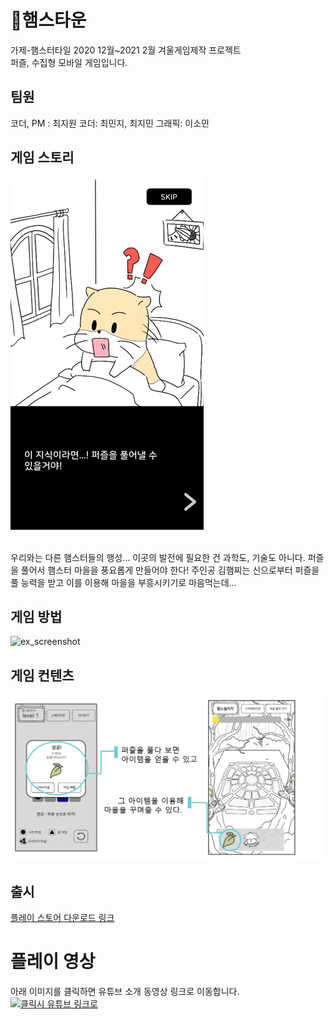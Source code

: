 # 🐹햄스타운
가제-햄스터타일
2020 12월~2021 2월 겨울게임제작 프로젝트  
퍼즐, 수집형 모바일 게임입니다.  

## 팀원
코더, PM : 최지원
코더: 최민지, 최지민
그래픽: 이소민

## 게임 스토리
![ex_screenshot](./img/인트로.png)

<br/>
우리와는 다른 햄스터들의 행성…
이곳의 발전에 필요한 건 과학도, 기술도 아니다.
퍼즐을 풀어서 햄스터 마을을 풍요롭게 만들어야 한다!
주인공 김햄찌는 신으로부터 퍼즐을 풀 능력을 받고 
이를 이용해 마을을 부흥시키기로 마음먹는데…

## 게임 방법
![ex_screenshot](./img/룰.png)

## 게임 컨텐츠
![ex_screenshot](./img/컨텐츠.png)

## 출시
[플레이 스토어 다운로드 링크](https://play.google.com/store/apps/details?id=com.ewha.hamsterTile)  

# 플레이 영상
아래 이미지를 클릭하면 유튜브 소개 동영상 링크로 이동합니다.  
[![클릭시 유튜브 링크로 ](http://i.ytimg.com/vi/LHmfcxxa0xk/0.jpg)](https://www.youtube.com/watch?v=LHmfcxxa0xk) 
